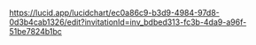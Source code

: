 https://lucid.app/lucidchart/ec0a86c9-b3d9-4984-97d8-0d3b4cab1326/edit?invitationId=inv_bdbed313-fc3b-4da9-a96f-51be7824b1bc
